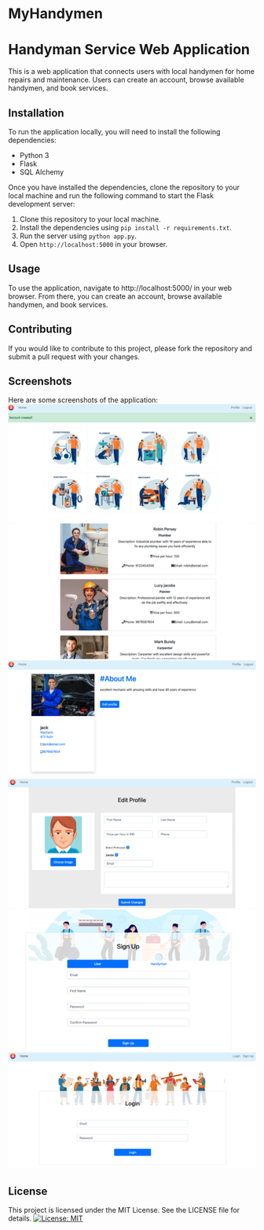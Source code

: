 # MyHandymen
# Handyman Service Web Application

This is a web application that connects users with local handymen for home repairs and maintenance. Users can create an account, browse available handymen, and book services.

## Installation

To run the application locally, you will need to install the following dependencies:

- Python 3
- Flask
- SQL Alchemy

Once you have installed the dependencies, clone the repository to your local machine and run the following command to start the Flask development server:
1. Clone this repository to your local machine.
2. Install the dependencies using `pip install -r requirements.txt`.
3. Run the server using `python app.py`.
4. Open `http://localhost:5000` in your browser.


## Usage

To use the application, navigate to http://localhost:5000/ in your web browser. From there, you can create an account, browse available handymen, and book services.

## Contributing

If you would like to contribute to this project, please fork the repository and submit a pull request with your changes.

## Screenshots

Here are some screenshots of the application:
![Home](screenshots/home.png)
![home](screenshots/alsohome.png)
![profile](screenshots/profile.png)
![editprofile](screenshots/editprofile.png)
![sign up](screenshots/signup.png)
![login](screenshots/login.png)


## License

This project is licensed under the MIT License. See the LICENSE file for details. [![License: MIT](https://img.shields.io/badge/License-MIT-yellow.svg)](https://opensource.org/licenses/MIT)

